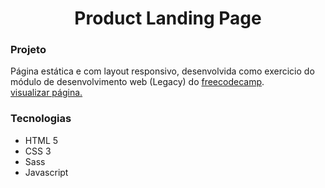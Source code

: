 <h1 align="center">Product Landing Page</h1>
<!--
<p align="center">
  <img alt="License" src="https://img.shields.io/static/v1?label=license&message=MIT&color=49AA26&labelColor=000000">
</p>
-->

### Projeto 

Página estática e com layout responsivo, desenvolvida como exercicio do módulo de desenvolvimento web (Legacy) do [freecodecamp](https://www.freecodecamp.org/learn/responsive-web-design/). <br>
[visualizar página.](https://br-jv.github.io/Landing-Page-FCC/)

### Tecnologias

- HTML 5
- CSS 3
- Sass
- Javascript


